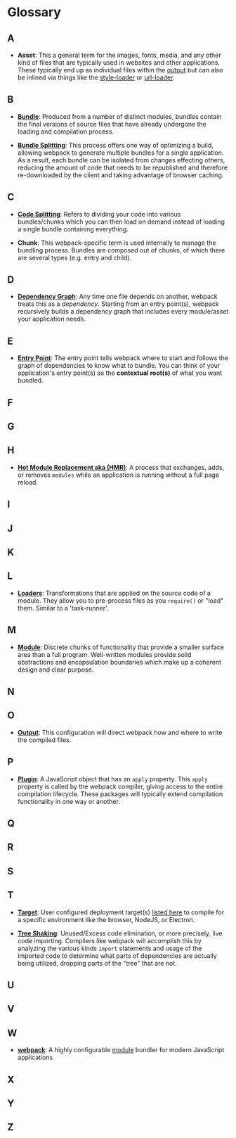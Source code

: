 
# Glossary
## A

- **Asset**: This a general term for the images, fonts, media, and any other kind of files that are typically used in websites and other applications. These typically end up as individual files within the [output](/glossary#o) but can also be inlined via things like the [style-loader](/loaders/style-loader) or [url-loader](/loaders/url-loader).

## B

- [**Bundle**](/guides/get-started/#creating-a-bundle): Produced from a number of distinct modules, bundles contain the final versions of source files that have already undergone the loading and compilation process.

- [**Bundle Splitting**](/guides/code-splitting/#components/): This process offers one way of optimizing a build, allowing webpack to generate multiple bundles for a single application. As a result, each bundle can be isolated from changes effecting others, reducing the amount of code that needs to be republished and therefore re-downloaded by the client and taking advantage of browser caching.

## C

- [**Code Splitting**](/guides/code-splitting/): Refers to dividing your code into various bundles/chunks which you can then load on demand instead of loading a single bundle containing everything.

- **Chunk**: This webpack-specific term is used internally to manage the bundling process. Bundles are composed out of chunks, of which there are several types (e.g. entry and child).


## D

- [**Dependency Graph**](/concepts/dependency-graph): Any time one file depends on another, webpack treats this as a *dependency*. Starting from an entry point(s), webpack recursively builds a dependency graph that includes every module/asset your application needs.


## E

- [**Entry Point**](/concepts/entry-points): The entry point tells webpack where to start and follows the graph of dependencies to know what to bundle. You can think of your application's entry point(s) as the **contextual root(s)** of what you want bundled.

## F

## G

## H

- [**Hot Module Replacement aka (HMR)**](/concepts/hot-module-replacement): A process that exchanges, adds, or removes  `modules` while an application is running without a full page reload.

## I

## J

## K

## L

- [**Loaders**](/concepts/loaders): Transformations that are applied on the source code of a module. They allow you to pre-process files as you `require()` or "load" them. Similar to a 'task-runner'.

## M

- [**Module**](/concepts/modules): Discrete chunks of functionality that provide a smaller surface area than a full program. Well-written modules provide solid abstractions and encapsulation boundaries which make up a coherent design and clear purpose.


## N

## O

- [**Output**](/concepts/output): This configuration will direct webpack how and where to write the compiled files.


## P

- [**Plugin**](/concepts/plugins): A JavaScript object that has an `apply` property. This `apply` property is called by the webpack compiler, giving access to the entire compilation lifecycle. These packages will typically extend compilation functionality in one way or another.

## Q

## R

## S

## T

- [**Target**](/configuration/target/): User configured deployment target(s) [listed here](/configuration/target/) to compile for a specific environment like the browser, NodeJS, or Electron.

- [**Tree Shaking**](/guides/tree-shaking/): Unused/Excess code elimination, or more precisely, live code importing. Compilers like webpack will accomplish this by analyzing the various kinds `import` statements and usage of the imported code to determine what parts of dependencies are actually being utilized, dropping parts of the "tree" that are not.

## U

## V

## W

- [**webpack**](/): A highly configurable [module](/concepts/modules) bundler for modern JavaScript applications

## X

## Y

## Z

